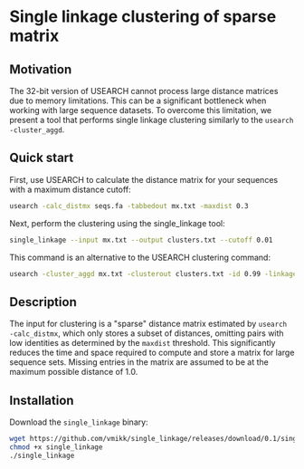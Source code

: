 # Single linkage clustering of sparse matrix

## Motivation

The 32-bit version of USEARCH cannot process large distance matrices due to memory limitations. 
This can be a significant bottleneck when working with large sequence datasets. 
To overcome this limitation, we present a tool that performs single linkage clustering 
similarly to the `usearch -cluster_aggd`.

## Quick start

First, use USEARCH to calculate the distance matrix for your sequences with a maximum distance cutoff:
```bash
usearch -calc_distmx seqs.fa -tabbedout mx.txt -maxdist 0.3
```

Next, perform the clustering using the single_linkage tool:
```bash
single_linkage --input mx.txt --output clusters.txt --cutoff 0.01
```

This command is an alternative to the USEARCH clustering command:
```bash 
usearch -cluster_aggd mx.txt -clusterout clusters.txt -id 0.99 -linkage min
```


## Description

The input for clustering is a "sparse" distance matrix 
estimated by `usearch -calc_distmx`, 
which only stores a subset of distances, 
omitting pairs with low identities as determined by the `maxdist` threshold. 
This significantly reduces the time and space required to compute 
and store a matrix for large sequence sets. 
Missing entries in the matrix are assumed to be at the maximum possible distance of 1.0.

## Installation

Download the `single_linkage` binary:

```bash
wget https://github.com/vmikk/single_linkage/releases/download/0.1/single_linkage
chmod +x single_linkage
./single_linkage
``` 


